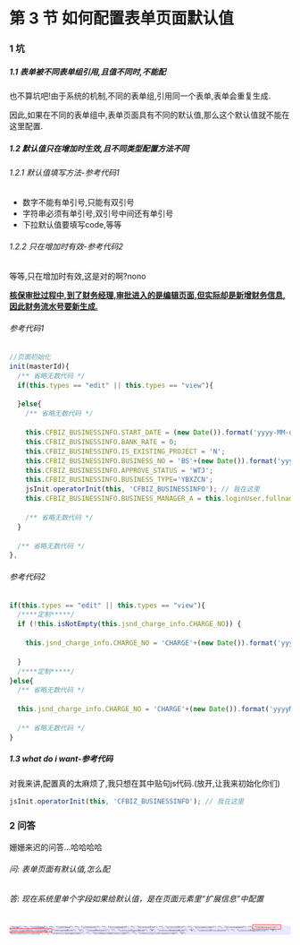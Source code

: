 # 第 3 节 如何配置表单页面默认值

### 1 坑

##### 1.1 表单被不同表单组引用,且值不同时,不能配

也不算坑吧!由于系统的机制,不同的表单组,引用同一个表单,表单会重复生成.

因此,如果在不同的表单组中,表单页面具有不同的默认值,那么这个默认值就不能在这里配置.

##### 1.2 默认值只在增加时生效,且不同类型配置方法不同

###### 1.2.1 默认值填写方法-参考代码1

- 数字不能有单引号,只能有双引号
- 字符串必须有单引号,双引号中间还有单引号
- 下拉默认值要填写code,等等

###### 1.2.2 只在增加时有效-参考代码2

等等,只在增加时有效,这是对的啊?nono

**<u>核保审批过程中,到了财务经理,审批进入的是编辑页面,但实际却是新增财务信息,因此财务流水号要新生成.</u>**

###### 参考代码1

```js
//页面初始化
init(masterId){
  /** 省略无数代码 */
  if(this.types == "edit" || this.types == "view"){
    
  }else{
    /** 省略无数代码 */
    
    this.CFBIZ_BUSINESSINFO.START_DATE = (new Date()).format('yyyy-MM-dd ');
    this.CFBIZ_BUSINESSINFO.BANK_RATE = 0;
    this.CFBIZ_BUSINESSINFO.IS_EXISTING_PROJECT = 'N';
    this.CFBIZ_BUSINESSINFO.BUSINESS_NO = 'BS'+(new Date()).format('yyyyMMddHHmmssSSS');
    this.CFBIZ_BUSINESSINFO.APPROVE_STATUS = 'WTJ';
    this.CFBIZ_BUSINESSINFO.BUSINESS_TYPE='YBXZCN';
    jsInit.operatorInit(this, 'CFBIZ_BUSINESSINFO'); // 我在这里
    this.CFBIZ_BUSINESSINFO.BUSINESS_MANAGER_A = this.loginUser.fullname;
    
    /** 省略无数代码 */
  }
  
  /** 省略无数代码 */
},
```

###### 参考代码2

```js
if(this.types == "edit" || this.types == "view"){
  /****定制*****/
  if (!this.isNotEmpty(this.jsnd_charge_info.CHARGE_NO)) {
    
    this.jsnd_charge_info.CHARGE_NO = 'CHARGE'+(new Date()).format('yyyyMMddHHmmssSSS');
    
  }
  /****定制*****/
}else{
  /** 省略无数代码 */
  
  this.jsnd_charge_info.CHARGE_NO = 'CHARGE'+(new Date()).format('yyyyMMddHHmmssSSS');
  
  /** 省略无数代码 */
} 
```

##### 1.3 what do i want-参考代码

对我来讲,配置真的太麻烦了,我只想在其中贴句js代码.(放开,让我来初始化你们)

```js
jsInit.operatorInit(this, 'CFBIZ_BUSINESSINFO'); // 我在这里
```

### 2 问答

姗姗来迟的问答...哈哈哈哈

###### 问: 表单页面有默认值,怎么配

###### 答: 现在系统里单个字段如果给默认值，是在页面元素里“扩展信息”中配置

![default_value_1](./img/default_value_1.png)